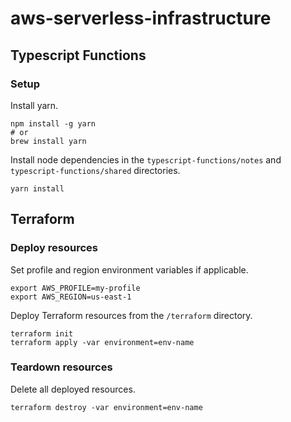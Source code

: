 # aws-serverless-infrastructure

## Typescript Functions
### Setup
Install yarn.
```shell script
npm install -g yarn
# or
brew install yarn
```

Install node dependencies in the `typescript-functions/notes` and
`typescript-functions/shared` directories.
```shell script
yarn install
```


## Terraform
### Deploy resources
Set profile and region environment variables if applicable.
```shell script
export AWS_PROFILE=my-profile
export AWS_REGION=us-east-1
```
Deploy Terraform resources from the `/terraform` directory.
```shell script
terraform init
terraform apply -var environment=env-name
```
### Teardown resources
Delete all deployed resources.
```shell script
terraform destroy -var environment=env-name
```